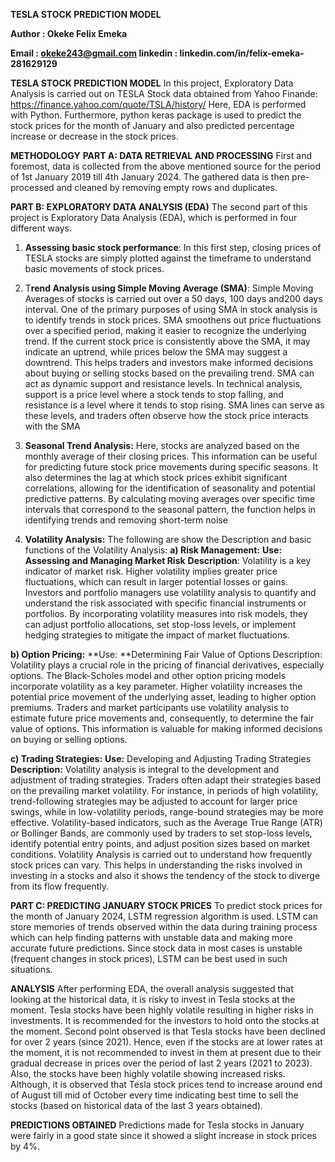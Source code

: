 **TESLA STOCK PREDICTION MODEL**

**Author : Okeke Felix Emeka**

**Email : okeke243@gmail.com linkedin : linkedin.com/in/felix-emeka-281629129**

**TESLA STOCK PREDICTION MODEL**
In this project, Exploratory Data Analysis is carried out on TESLA Stock data obtained from Yahoo Finande: https://finance.yahoo.com/quote/TSLA/history/
Here, EDA is performed with Python. Furthermore, python keras package is used to predict the stock prices for the month of January and also predicted percentage increase or decrease in the stock prices.

**METHODOLOGY**
**PART A: DATA RETRIEVAL AND PROCESSING**
First and foremost, data is collected from the above mentioned source for the period of 1st January 2019 till 4th January 2024. The gathered data is then pre-processed and cleaned by removing empty rows and duplicates.

**PART B: EXPLORATORY DATA ANALYSIS (EDA)**
The second part of this project is Exploratory Data Analysis (EDA), which is performed in four different ways.
1.	**Assessing basic stock performance**: In this first step, closing prices of TESLA stocks are simply plotted against the timeframe to understand basic movements of stock prices.
2.	T**rend Analysis using Simple Moving Average (SMA)**: Simple Moving Averages of stocks is carried out over a 50 days, 100 days and200 days interval. One of the primary purposes of using SMA in stock analysis is to identify trends in stock prices. SMA smoothens out price fluctuations over a specified period, making it easier to recognize the underlying trend. If the current stock price is consistently above the SMA, it may indicate an uptrend, while prices below the SMA may suggest a downtrend. This helps traders and investors make informed decisions about buying or selling stocks based on the prevailing trend. 
SMA can act as dynamic support and resistance levels. In technical analysis, support is a price level where a stock tends to stop falling, and resistance is a level where it tends to stop rising. SMA lines can serve as these levels, and traders often observe how the stock price interacts with the SMA
3.	**Seasonal Trend Analysis:** Here, stocks are analyzed based on the monthly average of their closing prices. This information can be useful for predicting future stock price movements during specific seasons. It also determines the lag at which stock prices exhibit significant correlations, allowing for the identification of seasonality and potential predictive patterns. By calculating moving averages over specific time intervals that correspond to the seasonal pattern, the function helps in identifying trends and removing short-term noise

4.	**Volatility Analysis:** The following are show the Description and basic functions of the Volatility Analysis:
**a)	Risk Management:**
**Use: Assessing and Managing Market Risk**
**Description**: Volatility is a key indicator of market risk. Higher volatility implies greater price fluctuations, which can result in larger potential losses or gains. Investors and portfolio managers use volatility analysis to quantify and understand the risk associated with specific financial instruments or portfolios. By incorporating volatility measures into risk models, they can adjust portfolio allocations, set stop-loss levels, or implement hedging strategies to mitigate the impact of market fluctuations.

**b)	Option Pricing:**
**Use: **Determining Fair Value of Options
Description: Volatility plays a crucial role in the pricing of financial derivatives, especially options. The Black-Scholes model and other option pricing models incorporate volatility as a key parameter. Higher volatility increases the potential price movement of the underlying asset, leading to higher option premiums. Traders and market participants use volatility analysis to estimate future price movements and, consequently, to determine the fair value of options. This information is valuable for making informed decisions on buying or selling options.

**c)	Trading Strategies:**
**Use:** Developing and Adjusting Trading Strategies
**Description:** Volatility analysis is integral to the development and adjustment of trading strategies. Traders often adapt their strategies based on the prevailing market volatility. For instance, in periods of high volatility, trend-following strategies may be adjusted to account for larger price swings, while in low-volatility periods, range-bound strategies may be more effective. Volatility-based indicators, such as the Average True Range (ATR) or Bollinger Bands, are commonly used by traders to set stop-loss levels, identify potential entry points, and adjust position sizes based on market conditions.
Volatility Analysis is carried out to understand how frequently stock prices can vary. This helps in understanding the risks involved in investing in a stocks and also it shows the tendency of the stock to diverge from its flow frequently.

**PART C: PREDICTING JANUARY STOCK PRICES**
To predict stock prices for the month of January 2024, LSTM regression algorithm is used. LSTM can store memories of trends observed within the data during training process which can help finding patterns with unstable data and making more accurate future predictions. Since stock data in most cases is unstable (frequent changes in stock prices), LSTM can be best used in such situations.

**ANALYSIS**
After performing EDA, the overall analysis suggested that looking at the historical data, it is risky to invest in Tesla stocks at the moment. Tesla stocks have been highly volatile resulting in higher risks in investments. It is recommended for the investors to hold onto the stocks at the moment. 
Second point observed is that Tesla stocks have been declined for over 2 years (since 2021). Hence, even if the stocks are at lower rates at the moment, it is not recommended to invest in them at present due to their gradual decrease in prices over the period of last 2 years (2021 to 2023). 
Also, the stocks have been highly volatile showing increased risks. Although, it is observed that Tesla stock prices tend to increase around end of August till mid of October every time indicating best time to sell the stocks (based on historical data of the last 3 years obtained).

**PREDICTIONS OBTAINED**
Predictions made for Tesla stocks in January were fairly in a good state since it showed a slight increase in stock prices by 4%.
